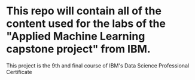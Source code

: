# This repo will contain all of the content used for the labs of the "Applied Machine Learning capstone project" from IBM.   

This project is the 9th and final course of IBM's Data Science Professional Certificate
